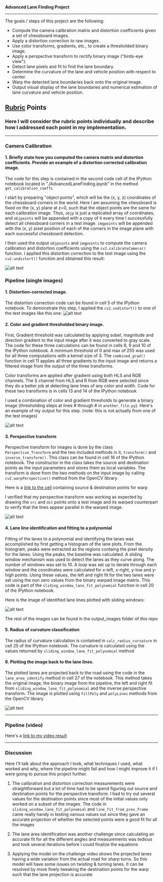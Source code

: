 
**Advanced Lane Finding Project**

---

The goals / steps of this project are the following:

* Compute the camera calibration matrix and distortion coefficients given a set of chessboard images.
* Apply a distortion correction to raw images.
* Use color transforms, gradients, etc., to create a thresholded binary image.
* Apply a perspective transform to rectify binary image ("birds-eye view").
* Detect lane pixels and fit to find the lane boundary.
* Determine the curvature of the lane and vehicle position with respect to center.
* Warp the detected lane boundaries back onto the original image.
* Output visual display of the lane boundaries and numerical estimation of lane curvature and vehicle position.

[//]: # (Image References)

[image1]: ./output_images/undistorted_chess_image.png "Undistorted chessboard image"
[image2]: ./test_images/test1.jpg "Road Transformed"
[image3]: ./output_images/color_grad_img.png "Binary Example"
[image4]: ./output_images/persp_xform.png "Warp Example"
[image5]: ./output_images/test1._lane_fit.png "Fit Visual"
[image6]: ./output_images/lane_id_curved_stats.png "Output"
[video1]: ./project_video_output.mp4 "Video"

## [Rubric](https://review.udacity.com/#!/rubrics/571/view) Points

### Here I will consider the rubric points individually and describe how I addressed each point in my implementation.  

---

### Camera Calibration

#### 1. Briefly state how you computed the camera matrix and distortion coefficients. Provide an example of a distortion corrected calibration image.

The code for this step is contained in the second code cell of the IPython notebook located in "./AdvancedLaneFinding.ipynb" in the method `get_calibration_coeffs`

I start by preparing "object points", which will be the (x, y, z) coordinates of the chessboard corners in the world. Here I am assuming the chessboard is fixed on the (x, y) plane at z=0, such that the object points are the same for each calibration image.  Thus, `objp` is just a replicated array of coordinates, and `objpoints` will be appended with a copy of it every time I successfully detect all chessboard corners in a test image.  `imgpoints` will be appended with the (x, y) pixel position of each of the corners in the image plane with each successful chessboard detection.  

I then used the output `objpoints` and `imgpoints` to compute the camera calibration and distortion coefficients using the `cv2.calibrateCamera()` function.  I applied this distortion correction to the test image using the `cv2.undistort()` function and obtained this result: 

![alt text][image1]

### Pipeline (single images)

#### 1. Distortion-corrected image.

The distortion correction code can be found in cell 5 of the IPython notebook. To demonstrate this step, I applied the `cv2.undistort()` to one of the test images like this one:
![alt text][image2]

#### 2. Color and gradient thresholded binary image.

First, Gradient threshold was calculated by applying sobel, magnitude and direction gradient to the input image after it was converted to gray scale. The code for these three calculations can be found in cells 8, 9 and 10 of the IPython notebook. A minimum threshold of 0 and max of 255 was used for all three computations with a kernel size of 3. The `combined_grad()` function in cell 11 applies all three gradients to the input image and returns a filtered image from the output of the three transforms. 

Color transforms are applied after gradient using both HLS and RGB channels. The S channel from HLS and R from RGB were selected since they do a better job at detecting lane lines of any color and width. Code for these two transforms is in cells 13 and 14 of the IPython notebook

I used a combination of color and gradient thresholds to generate a binary image (thresholding steps at lines # through # in `another_file.py`).  Here's an example of my output for this step.  (note: this is not actually from one of the test images)

![alt text][image3]

#### 3. Perspective transform

Perspective transform for images is done by the class `Perspective_Transform` and the two included methods in it, `transform()` and `inverse_transform()`. This class can be found in cell 16 of the IPython notebook. The constructor in the class takes the source and destination points as the input parameters and stores them as local variables. The transform is done from the two methods on the input image by calling `cv2.warpPerspective()` method from the OpenCV library. 



Here is a [link to the cell](./AdvancedLaneFinding.ipynb#warp-pts) containing source & destination points for warp

I verified that my perspective transform was working as expected by drawing the `src` and `dst` points onto a test image and its warped counterpart to verify that the lines appear parallel in the warped image.

![alt text][image4]

#### 4. Lane line identification and fitting to a polynomial

Fitting of the lanes to a polynomial and identifying the lanes was accomplished by first getting a histogram of the lane plots. From the histogram, peaks were extracted as the regions containg the pixel density for the lanes. Using the peaks, the baseline was calculated. A sliding window mechanism was used to detect the lanes as they curve along. The number of windows was set to 10. A loop was set up to iterate through each window and the coordinates were calculated for x-left, x-right, y-low and y-high points. Using these values, the left and right fit for the two lanes were set using the non zero values from the binary warped image matrix. This code is part of the `sliding_window_lane_fit_polynomial` function in cell 20 of the IPython notebook.

Here is the image of identified lane lines plotted with sliding windows:

![alt text][image5]

The rest of the images can be found in the output_images folder of this repo

#### 5. Radius of curvature classification

The radius of curvature calculation is contained in `calc_radius_curvature` in cell 25 of the IPython notebook. The curvature is calculated using the values returned by `sliding_window_lane_fit_polynomial` method

#### 6. Plotting the image back to the lane lines.

The plotted lanes are projected back to the road using the code in the `lane_area_identify` method in cell 27 of the notebook. This method takes the original image, the binary image from the pipeline, the left and right fit from `sliding_window_lane_fit_polynomial` and the inverse perspective transform. The image is plotted using `fillPoly` and `polyLines` methods from the OpenCV library

![alt text][image6]

---

### Pipeline (video)


Here's a [link to my video result](./project_video_output.mp4)

---

### Discussion


Here I'll talk about the approach I took, what techniques I used, what worked and why, where the pipeline might fail and how I might improve it if I were going to pursue this project further. 

1.  The calibration and distortion correction measurements were straightforward but a lot of time had to be spend figuring out source and destination points for the perspective transform. I had to try out several values for the destination points since most of the initial values only worked on a subset of the images. The code in `sliding_window_lane_fit_polynomial` and `line_fit_from_prev_frame` came really handy in testing various values out since they gave an accurate projection of whether the selected points were a good fit for all the images

2. The lane area identification was another challenge since calculating an accurate fit for all the different angles and measurements was tedious and took several iterations before I could finalize the equations

3. Applying the model on the challenge video shows the projected lanes having a wide variation from the actual road for sharp turns. So this model will have some issues on twisting & turning lanes. It can be resolved by more finely tweaking the destination points for the warp such that the lane projection is accurate
